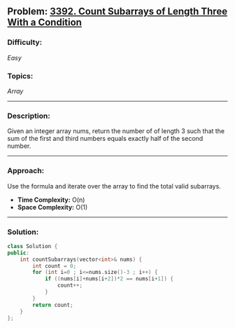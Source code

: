## Problem: [3392. Count Subarrays of Length Three With a Condition](https://leetcode.com/problems/count-subarrays-of-length-three-with-a-condition/)

### Difficulty:
*Easy*

### Topics:
*Array*

---

### Description:
Given an integer array nums, return the number of of length 3 such that the sum of the first and third numbers equals exactly half of the second number.

---

### Approach:
Use the formula and iterate over the array to find the total valid subarrays.
- **Time Complexity:** O(n)
- **Space Complexity:** O(1)

---

### Solution:
```cpp
class Solution {
public:
    int countSubarrays(vector<int>& nums) {
        int count = 0;
        for (int i=0 ; i<=nums.size()-3 ; i++) {
            if ((nums[i]+nums[i+2])*2 == nums[i+1]) {
                count++;
            }
        }
        return count;
    }
};
```

